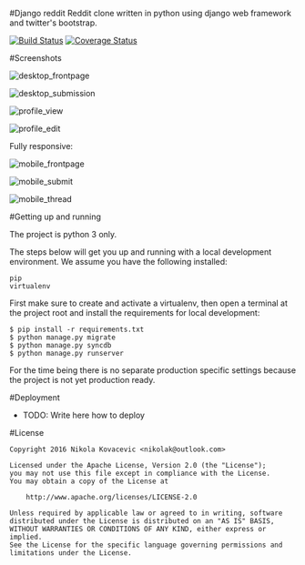 #Django reddit
Reddit clone written in python using django web framework and twitter's bootstrap.

[![Build Status](https://travis-ci.org/Nikola-K/django_reddit.svg)](https://travis-ci.org/Nikola-K/django_reddit) [![Coverage Status](https://coveralls.io/repos/Nikola-K/django_reddit/badge.svg?branch=master&service=github)](https://coveralls.io/github/Nikola-K/django_reddit?branch=master)

#Screenshots

![desktop_frontpage](_screenshots/desktop_frontpage%202015-06-22.jpg)

![desktop_submission](_screenshots/desktop_submission%202015-06-22.jpg?raw=true)

![profile_view](_screenshots/profile_view%202015-06-24.png)

![profile_edit](_screenshots/profile_edit%202015-06-24.png)

Fully responsive:

![mobile_frontpage](_screenshots/mobile_frontpage%202015-06-22.png?raw=true)

![mobile_submit](_screenshots/mobile_submit%202015-06-22.png?raw=true)

![mobile_thread](_screenshots/mobile_thread%202015-06-22.png?raw=true)

#Getting up and running

The project is python 3 only.

The steps below will get you up and running with a local development environment. We assume you have the following installed:

    pip
    virtualenv
    
First make sure to create and activate a virtualenv, then open a terminal at the project root and install the requirements for local development:

    $ pip install -r requirements.txt
    $ python manage.py migrate
    $ python manage.py syncdb
    $ python manage.py runserver
    
For the time being there is no separate production specific settings because the project is not yet production ready.

#Deployment

* TODO: Write here how to deploy

#License

    Copyright 2016 Nikola Kovacevic <nikolak@outlook.com>

    Licensed under the Apache License, Version 2.0 (the "License");
    you may not use this file except in compliance with the License.
    You may obtain a copy of the License at

        http://www.apache.org/licenses/LICENSE-2.0

    Unless required by applicable law or agreed to in writing, software
    distributed under the License is distributed on an "AS IS" BASIS,
    WITHOUT WARRANTIES OR CONDITIONS OF ANY KIND, either express or implied.
    See the License for the specific language governing permissions and
    limitations under the License.



